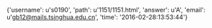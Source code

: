{'username': u's0190', 'path': u'1151/1151.html', 'answer': u'A', 'email': u'gb12@mails.tsinghua.edu.cn', 'time': '2016-02-28:13:53:44'}
